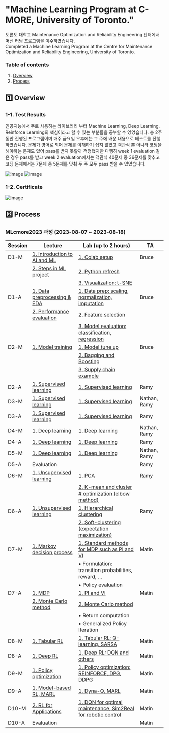 # "Machine Learning Program at C-MORE, University of Toronto."
토론토 대학교 Maintenance Optimization and Reliability Engineering 센터에서 머신 러닝 프로그램을 이수하였습니다.<br/>
Completed a Machine Learning Program at the Centre for Maintenance Optimization and Reliability Engineering, University of Toronto.


### Table of contents 

1. [Overview](#1️⃣-overview)
2. [Process](#2️⃣-process)

   
## 1️⃣ Overview

### 1-1. Test Results
인공지능에서 주로 사용하는 라이브러리 부터 Machine Learning, Deep Learning, Reinforce Learning의 핵심이라고 할 수 있는 부분들을 공부할 수 있었습니다. 총 2주 동안 진행된 프로그램이며 매주 금요일 오후에는 그 주에 배운 내용으로 테스트를 진행하였습니다. 문제가 영어로 되어 문제를 이해하기 쉽지 않았고 객관식 뿐 아니라 코딩을 해야하는 문제도 있어 pass를 받지 못할까 걱정했지만 다행히 week 1 evaluation 같은 경우 pass를 받고 week 2 evaluation에서는 객관식 40문제 중 36문제를 맞추고 코딩 문제에서는 7문제 중 5문제를 맞춰 두 주 모두 pass 받을 수 있었습니다.

![image](https://github.com/user-attachments/assets/3c72dfce-e396-4ac6-a496-d7e8b7a4ada0)
![image](https://github.com/user-attachments/assets/50ba0fcb-d442-482f-8d08-595c7e6cc642)

### 1-2. Certificate
![image](https://github.com/user-attachments/assets/7af4fe20-16d8-45e5-b3a8-d389c41eaa4b)


## 2️⃣ Process
### MLcmore2023 과정 (2023-08-07 ~ 2023-08-18)

| Session | Lecture                          | Lab (up to 2 hours)                   | TA    |
| ------- | -------------------------------- | ------------------------------------- | ----- |
| D1-M    | [1. Introduction to AI and ML](https://github.com/Jugahy/Machine_Learning_Program_at_the_University_of_Toronto/blob/main/Lecture%20Materials/0.%20Intro%20to%20ML.pdf)     | [1. Colab setup](https://github.com/Jugahy/Machine_Learning_Program_at_the_University_of_Toronto/blob/main/MLcmore2023-main/day1_am_morning/D1-M.ipynb)                        | Bruce |
|         | [2. Steps in ML project](https://github.com/Jugahy/Machine_Learning_Program_at_the_University_of_Toronto/blob/main/Lecture%20Materials/0.%20Intro%20to%20ML.pdf)           | [2. Python refresh](https://github.com/Jugahy/Machine_Learning_Program_at_the_University_of_Toronto/blob/main/MLcmore2023-main/day1_am_morning/D1-M.ipynb)                     |       |
|         |                                  | [3. Visualization: t-SNE](https://github.com/Jugahy/Machine_Learning_Program_at_the_University_of_Toronto/blob/main/MLcmore2023-main/day1_am_morning/D1-M.ipynb)              |       |
| D1-A    | [1. Data preprocessing & EDA](https://github.com/Jugahy/Machine_Learning_Program_at_the_University_of_Toronto/blob/main/Lecture%20Materials/0.%20Intro%20to%20ML.pdf)      | [1. Data prep: scaling, normalization, imputation](https://github.com/Jugahy/Machine_Learning_Program_at_the_University_of_Toronto/blob/main/MLcmore2023-main/day1_pm_afternoon/D1-A.ipynb) | Bruce |
|         | [2. Performance evaluation](https://github.com/Jugahy/Machine_Learning_Program_at_the_University_of_Toronto/blob/main/Lecture%20Materials/0.%20Intro%20to%20ML.pdf)        | [2. Feature selection](https://github.com/Jugahy/Machine_Learning_Program_at_the_University_of_Toronto/blob/main/MLcmore2023-main/day1_pm_afternoon/D1-A.ipynb)                  |       |
|         |                                  | [3. Model evaluation: classification, regression](https://github.com/Jugahy/Machine_Learning_Program_at_the_University_of_Toronto/blob/main/MLcmore2023-main/day1_pm_afternoon/D1-A.ipynb) |       |
| D2-M    | [1. Model training](https://github.com/Jugahy/Machine_Learning_Program_at_the_University_of_Toronto/blob/main/Lecture%20Materials/0.%20Intro%20to%20ML.pdf)                | [1. Model tune up](https://github.com/Jugahy/Machine_Learning_Program_at_the_University_of_Toronto/blob/main/MLcmore2023-main/day2_am_morning/D2-M.ipynb)                      | Bruce |
|         |                                  | [2. Bagging and Boosting](https://github.com/Jugahy/Machine_Learning_Program_at_the_University_of_Toronto/blob/main/MLcmore2023-main/day2_am_morning/D2-M.ipynb)               |       |
|         |                                  | [3. Supply chain example](https://github.com/Jugahy/Machine_Learning_Program_at_the_University_of_Toronto/blob/main/MLcmore2023-main/day2_am_morning/D2-M.ipynb)               |       |
| D2-A    | [1. Supervised learning](https://github.com/Jugahy/Machine_Learning_Program_at_the_University_of_Toronto/blob/main/Lecture%20Materials/1.%20Machine%20Learning.pdf)           | [1. Supervised learning](https://github.com/Jugahy/Machine_Learning_Program_at_the_University_of_Toronto/tree/main/MLcmore2023-main/day2_pm_afternoon)               | Ramy  |
| D3-M    | [1. Supervised learning](https://github.com/Jugahy/Machine_Learning_Program_at_the_University_of_Toronto/blob/main/Lecture%20Materials/1.%20Machine%20Learning.pdf)           | [1. Supervised learning](https://github.com/Jugahy/Machine_Learning_Program_at_the_University_of_Toronto/tree/main/MLcmore2023-main/day3_am_morning)                | Nathan, Ramy |
| D3-A    | [1. Supervised learning](https://github.com/Jugahy/Machine_Learning_Program_at_the_University_of_Toronto/blob/main/Lecture%20Materials/1.%20Machine%20Learning.pdf)           | [1. Supervised learning](https://github.com/Jugahy/Machine_Learning_Program_at_the_University_of_Toronto/tree/main/MLcmore2023-main/day3_pm_afternoon)                | Ramy  |
| D4-M    | [1. Deep learning](https://github.com/Jugahy/Machine_Learning_Program_at_the_University_of_Toronto/blob/main/Lecture%20Materials/3.%20Deep%20Learning.pdf)                 | [1. Deep learning](https://github.com/Jugahy/Machine_Learning_Program_at_the_University_of_Toronto/blob/main/MLcmore2023-main/day4_am_morning/neural-network-demo.ipynb)                      | Nathan, Ramy |
| D4-A    | [1. Deep learning](https://github.com/Jugahy/Machine_Learning_Program_at_the_University_of_Toronto/blob/main/Lecture%20Materials/3.%20Deep%20Learning.pdf)                 | [1. Deep learning](https://github.com/Jugahy/Machine_Learning_Program_at_the_University_of_Toronto/tree/main/MLcmore2023-main/day4_pm_afternoon)                      | Ramy  |
| D5-M    | [1. Deep learning](https://github.com/Jugahy/Machine_Learning_Program_at_the_University_of_Toronto/blob/main/Lecture%20Materials/3.%20Deep%20Learning.pdf)                 | [1. Deep learning](https://github.com/Jugahy/Machine_Learning_Program_at_the_University_of_Toronto/blob/main/MLcmore2023-main/day5_am_morning/rnn.ipynb)                      | Nathan, Ramy |
| D5-A    | Evaluation                       |                                      | Ramy  |
| D6-M    | [1. Unsupervised learning](https://github.com/Jugahy/Machine_Learning_Program_at_the_University_of_Toronto/blob/main/Lecture%20Materials/2.%20ML-Unsupervised.pdf)         | [1. PCA](https://github.com/Jugahy/Machine_Learning_Program_at_the_University_of_Toronto/blob/main/MLcmore2023-main/day6_am_morning/pca.ipynb)                                | Ramy  |
|         |                                  | [2. K-mean and cluster # optimization (elbow method)](https://github.com/Jugahy/Machine_Learning_Program_at_the_University_of_Toronto/blob/main/MLcmore2023-main/day6_am_morning/kmeans-demo.ipynb) |       |
| D6-A    | [1. Unsupervised learning](https://github.com/Jugahy/Machine_Learning_Program_at_the_University_of_Toronto/blob/main/Lecture%20Materials/2.%20ML-Unsupervised.pdf)         | [1. Hierarchical clustering](https://github.com/Jugahy/Machine_Learning_Program_at_the_University_of_Toronto/blob/main/MLcmore2023-main/day6_pm_afternoon/Hierarchial-clustering.ipynb)            | Ramy  |
|         |                                  | [2. Soft-clustering (expectation maximization)](https://github.com/Jugahy/Machine_Learning_Program_at_the_University_of_Toronto/blob/main/MLcmore2023-main/day6_pm_afternoon/gmm-demo.ipynb) |       |
| D7-M    | [1. Markov decision process](https://github.com/Jugahy/Machine_Learning_Program_at_the_University_of_Toronto/blob/main/Lecture%20Materials/4.%20RL1.pdf)       | [1. Standard methods for MDP such as PI and VI](https://github.com/Jugahy/Machine_Learning_Program_at_the_University_of_Toronto/blob/main/MLcmore2023-main/day7_am_morning/D7_M_Dynamic_Programming.ipynb) | Matin |
|         |                                  | • Formulation: transition probabilities, reward, … |       |
|         |                                  | • Policy evaluation                   |       |
| D7-A    | [1. MDP](https://github.com/Jugahy/Machine_Learning_Program_at_the_University_of_Toronto/blob/main/Lecture%20Materials/4.%20RL1.pdf)                          | [1. PI and VI](https://github.com/Jugahy/Machine_Learning_Program_at_the_University_of_Toronto/tree/main/MLcmore2023-main/day7_pm_afternoon)                          | Matin |
|         | [2. Monte Carlo method](https://github.com/Jugahy/Machine_Learning_Program_at_the_University_of_Toronto/blob/main/Lecture%20Materials/4.%20RL1.pdf)            | [2. Monte Carlo method](https://github.com/Jugahy/Machine_Learning_Program_at_the_University_of_Toronto/blob/main/MLcmore2023-main/day7_pm_afternoon/D7_A_Monte_Carlo_Methods.ipynb)                  |       |
|         |                                  | • Return computation                  |       |
|         |                                  | • Generalized Policy Iteration        |       |
| D8-M    | [1. Tabular RL](https://github.com/Jugahy/Machine_Learning_Program_at_the_University_of_Toronto/blob/main/Lecture%20Materials/5.%20RL2.pdf)                   | [1. Tabular RL: Q-learning, SARSA](https://github.com/Jugahy/Machine_Learning_Program_at_the_University_of_Toronto/blob/main/MLcmore2023-main/day8_am_morning/D8_M_Tabular_RL.ipynb)       | Matin |
| D8-A    | [1. Deep RL](https://github.com/Jugahy/Machine_Learning_Program_at_the_University_of_Toronto/blob/main/Lecture%20Materials/5.%20RL2.pdf)                      | [1. Deep RL: DQN and others](https://github.com/Jugahy/Machine_Learning_Program_at_the_University_of_Toronto/blob/main/MLcmore2023-main/day8_pm_afternoon/DQN_DDQN.ipynb)            | Matin |
| D9-M    | [1. Policy optimization](https://github.com/Jugahy/Machine_Learning_Program_at_the_University_of_Toronto/blob/main/Lecture%20Materials/5.%20RL2.pdf)           | [1. Policy optimization: REINFORCE, DPG, DDPG](https://github.com/Jugahy/Machine_Learning_Program_at_the_University_of_Toronto/blob/main/MLcmore2023-main/day9_am_morning/D9_Morning_REINFORCE.ipynb) | Matin |
| D9-A    | [1. Model-based RL, MARL](https://github.com/Jugahy/Machine_Learning_Program_at_the_University_of_Toronto/blob/main/Lecture%20Materials/5.%20RL2.pdf)          | [1. Dyna-Q, MARL](https://github.com/Jugahy/Machine_Learning_Program_at_the_University_of_Toronto/blob/main/MLcmore2023-main/day9_pm_afternoon/D9_A_Dyna_Q.ipynb)                       | Matin |
| D10-M   | [2. RL for Applications](https://github.com/Jugahy/Machine_Learning_Program_at_the_University_of_Toronto/blob/main/Lecture%20Materials/5.%20RL2.pdf)           | [1. DQN for optimal maintenance, Sim2Real for robotic control](https://github.com/Jugahy/Machine_Learning_Program_at_the_University_of_Toronto/blob/main/MLcmore2023-main/day10_am_morning/InvaderDefenderEnv_MinimaxQ.ipynb) | Matin |
| D10-A   | Evaluation                       |                                      | Matin |

